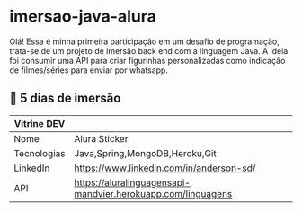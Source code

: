# imersao-java-alura
Olá! Essa é minha primeira participação em um desafio de programação, trata-se de um projeto de imersão back end com a linguagem Java.
A ideia foi consumir uma API para criar figurinhas personalizadas como indicação de filmes/séries para enviar por whatsapp. 

## 🤿 5 dias de imersão

| Vitrine DEV |                                                              |
|-------------|--------------------------------------------------------------|
| Nome        | Alura Sticker                                                |
| Tecnologias | Java,Spring,MongoDB,Heroku,Git                               |
| LinkedIn     | https://www.linkedin.com/in/anderson-sd/                    |
| API         | https://aluralinguagensapi-mandvier.herokuapp.com/linguagens |
